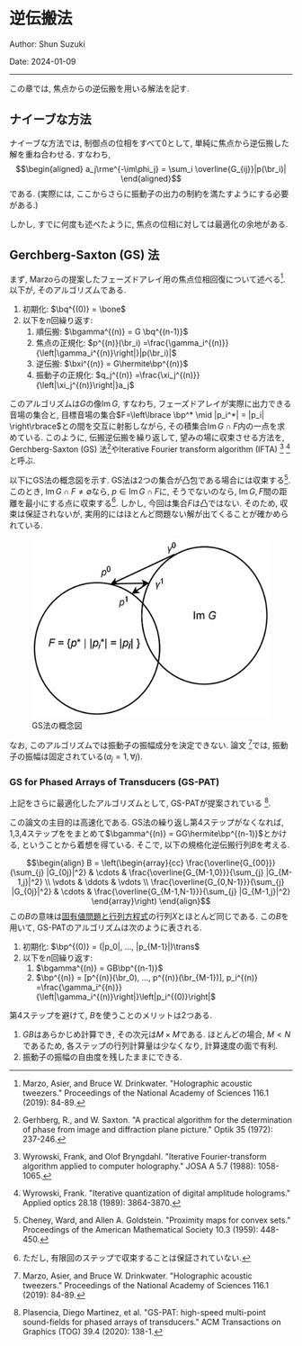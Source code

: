 # 逆伝搬法

Author: Shun Suzuki

Date: 2024-01-09

- - -

この章では, 焦点からの逆伝搬を用いる解法を記す.

## ナイーブな方法

ナイーブな方法では, 制御点の位相をすべて$0$として, 単純に焦点から逆伝搬した解を重ね合わせる.
すなわち,
$$\begin{aligned}
    a_j\rme^{-\im\phi_j} = \sum_i \overline{G_{ij}}|p(\br_i)|
\end{aligned}$$
である.
(実際には, ここからさらに振動子の出力の制約を満たすようにする必要がある.)

しかし, すでに何度も述べたように, 焦点の位相に対しては最適化の余地がある.

## Gerchberg-Saxton (GS) 法

まず, Marzoらの提案したフェーズドアレイ用の焦点位相回復について述べる[^marzo2019holographic].
以下が, そのアルゴリズムである.

1. 初期化: $\bq^{(0)} = \bone$
1. 以下を$n$回繰り返す:
    1. 順伝搬: $\bgamma^{(n)} = G \bq^{(n-1)}$
    1. 焦点の正規化:
        $p^{(n)}(\br_i) =\frac{\gamma_i^{(n)}}{\left|\gamma_i^{(n)}\right|}|p(\br_i)|$
    1. 逆伝搬: $\bxi^{(n)} = G\hermite\bp^{(n)}$
    1. 振動子の正規化:
        $q_j^{(n)} =\frac{\xi_j^{(n)}}{\left|\xi_j^{(n)}\right|}a_j$

このアルゴリズムは$G$の像$\mathrm{Im}\,G$, すなわち, フェーズドアレイが実際に出力できる音場の集合と, 目標音場の集合$F=\left\lbrace \bp^* \mid |p_i^*| = |p_i| \right\rbrace$との間を交互に射影しながら, その積集合$\mathrm{Im}\,G\cap{F}$内の一点を求めている.
このように, 伝搬逆伝搬を繰り返して, 望みの場に収束させる方法を, Gerchberg-Saxton (GS) 法[^gerchberg1972practical]やIterative Fourier transform algorithm (IFTA) [^wyrowski1988iterative] [^wyrowski1989iterative] と呼ぶ.

以下にGS法の概念図を示す.
GS法は2つの集合が凸包である場合には収束する[^cheney1959proximity].
このとき, $\mathrm{Im}\,G\cap{F} \ne \emptyset$なら, $p \in \mathrm{Im}\,G\cap{F}$に, そうでないのなら, $\mathrm{Im}\,G, F$間の距離を最小にする点に収束する[^8].
しかし, 今回は集合$F$は凸ではない.
そのため, 収束は保証されないが, 実用的にはほとんど問題ない解が出てくることが確かめられている.

<figure><img src="../../fig/theory/holo/gs-image.jpg" alt="">
        <figcaption>GS法の概念図</figcaption>
</figure>

なお, このアルゴリズムでは振動子の振幅成分を決定できない.
論文 [^marzo2019holographic]では, 振動子の振幅は固定されている($a_j=1, \forall j$).

### GS for Phased Arrays of Transducers (GS-PAT)

上記をさらに最適化したアルゴリズムとして, GS-PATが提案されている [^plasencia2020gs].

この論文の主目的は高速化である.
GS法の繰り返し第4ステップがなくなれば, 1,3,4ステップををまとめて$\bgamma^{(n)} = GG\hermite\bp^{(n-1)}$とかける, ということから着想を得ている.
そこで, 以下の規格化逆伝搬行列$B$を考える.

$$\begin{align}
    B = \left(\begin{array}{cc}
            \frac{\overline{G_{00}}}{\sum_{j} |G_{0j}|^2}    & \cdots & \frac{\overline{G_{M-1,0}}}{\sum_{j} |G_{M-1,j}|^2}   \\
            \vdots                                           & \ddots & \vdots                                                \\
            \frac{\overline{G_{0,N-1}}}{\sum_{j} |G_{0j}|^2} & \cdots & \frac{\overline{G_{M-1,N-1}}}{\sum_{j} |G_{M-1,j}|^2}
        \end{array}\right)
\end{align}$$
この$B$の意味は[固有値問題と行列方程式](./evp.md)の行列$X$とほとんど同じである.
この$B$を用いて, GS-PATのアルゴリズムは次のように表される.

1. 初期化: $\bp^{(0)} = (|p_0|, ..., |p_{M-1}|)\trans$
1. 以下を$n$回繰り返す:
    1. $\bgamma^{(n)} = GB\bp^{(n-1)}$
    1. $\bp^{(n)} = [p^{(n)}(\br_0), ..., p^{(n)}(\br_{M-1})], p_i^{(n)} =\frac{\gamma_i^{(n)}}{\left|\gamma_i^{(n)}\right|}\left|p_i^{(0)}\right|$

第4ステップを避けて, $B$を使うことのメリットは2つある.

1. $GB$はあらかじめ計算でき, その次元は$M\times M$である.
   ほとんどの場合, $M < N$であるため, 各ステップの行列計算量は少なくなり, 計算速度の面で有利.
1. 振動子の振幅の自由度を残したままにできる.

[^marzo2019holographic]: Marzo, Asier, and Bruce W. Drinkwater. "Holographic acoustic tweezers." Proceedings of the National Academy of Sciences 116.1 (2019): 84-89.

[^gerchberg1972practical]: Gerhberg, R., and W. Saxton. "A practical algorithm for the determination of phase from image and diffraction plane picture." Optik 35 (1972): 237-246.

[^wyrowski1988iterative]: Wyrowski, Frank, and Olof Bryngdahl. "Iterative Fourier-transform algorithm applied to computer holography." JOSA A 5.7 (1988): 1058-1065.

[^wyrowski1989iterative]: Wyrowski, Frank. "Iterative quantization of digital amplitude holograms." Applied optics 28.18 (1989): 3864-3870.

[^cheney1959proximity]: Cheney, Ward, and Allen A. Goldstein. "Proximity maps for convex sets." Proceedings of the American Mathematical Society 10.3 (1959): 448-450.

[^8]: ただし, 有限回のステップで収束することは保証されていない.

[^plasencia2020gs]: Plasencia, Diego Martinez, et al. "GS-PAT: high-speed multi-point sound-fields for phased arrays of transducers." ACM Transactions on Graphics (TOG) 39.4 (2020): 138-1.
